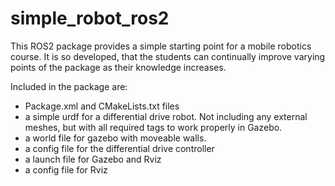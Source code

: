 # simple_robot_ros2

This ROS2 package provides a simple starting point for a mobile robotics course.  It is so developed, that the students can continually improve varying points of the package as their knowledge increases.

Included in the package are:
* Package.xml and CMakeLists.txt files
* a simple urdf for a differential drive robot. Not including any external meshes, but with all required tags to work properly in Gazebo.
* a world file for gazebo with moveable walls.
* a config file for the differential drive controller
* a launch file for Gazebo and Rviz
* a config file for Rviz

